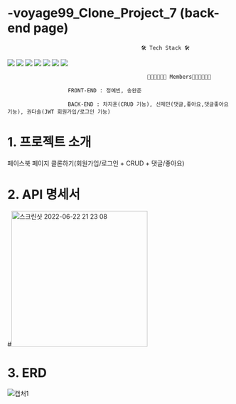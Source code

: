# -voyage99_Clone_Project_7 (back-end page)

                                              🛠 Tech Stack 🛠

<img src="https://img.shields.io/badge/spring-6DB33F?style=for-the-badge&logo=spring&logoColor=white"> <img src="https://img.shields.io/badge/react-61DAFB?style=for-the-badge&logo=react&logoColor=black"> <img src="https://img.shields.io/badge/gradle-02303A?style=for-the-badge&logo=gradle&logoColor=white"> <img src="https://img.shields.io/badge/html5-E34F26?style=for-the-badge&logo=html5&logoColor=white"> <img src="https://img.shields.io/badge/css-1572B6?style=for-the-badge&logo=css3&logoColor=white"> <img src="https://img.shields.io/badge/javascript-F7DF1E?style=for-the-badge&logo=javascript&logoColor=black"> <img src="https://img.shields.io/badge/java-007396?style=for-the-badge&logo=java&logoColor=white"> 
  
                                                👩🏻‍💻👨🏻‍💻 Members👩🏻‍💻👨🏻‍💻 

                       FRONT-END : 정예빈, 송완준

                       BACK-END : 차지훈(CRUD 기능), 신제민(댓글,좋아요,댓글좋아요 기능), 권다솔(JWT 회원가입/로그인 기능)



# 1. 프로젝트 소개
페이스북 페이지 클론하기(회원가입/로그인 + CRUD + 댓글/좋아요) 
# 2. API 명세서
#<img width="306" alt="스크린샷 2022-06-22 21 23 08" src="https://user-images.githubusercontent.com/68536103/175215444-f35953eb-30ce-4c71-a808-efad63ee4175.png">
# 3. ERD
![캡처1](https://user-images.githubusercontent.com/68536103/175215683-7a85a9a6-0059-44f9-b780-bddfd7d863b6.png)
